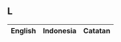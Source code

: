 ## L

| English					| Indonesia					| Catatan				|
|---------------------------|---------------------------|-----------------------|